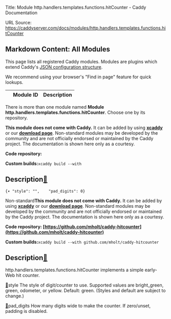 Title: Module http.handlers.templates.functions.hitCounter - Caddy Documentation

URL Source: https://caddyserver.com/docs/modules/http.handlers.templates.functions.hitCounter

Markdown Content:
All Modules
-----------

This page lists all registered Caddy modules. Modules are plugins which extend Caddy's [JSON configuration structure](https://caddyserver.com/docs/json/).

We recommend using your browser's "Find in page" feature for quick lookups.

|  | Module ID | Description |
| --- | --- | --- |

There is more than one module named **Module http.handlers.templates.functions.hitCounter**. Choose one by its repository.

**This module does not come with Caddy.** It can be added by using **[xcaddy](https://caddyserver.com/docs/build#xcaddy)** or our **[download page](https://caddyserver.com/download)**. Non-standard modules may be developed by the community and are not officially endorsed or maintained by the Caddy project. The documentation is shown here only as a courtesy.

**Code repository:**

**Custom builds:**`xcaddy build --with`

Description[🔗](https://caddyserver.com/docs/modules/http.handlers.templates.functions.hitCounter#docs "Direct link")
---------------------------------------------------------------------------------------------------------------------

`{▾	"style": "",	"pad_digits": 0}`

Non-standard**This module does not come with Caddy.** It can be added by using **[xcaddy](https://caddyserver.com/docs/build#xcaddy)** or our **[download page](https://caddyserver.com/download)**. Non-standard modules may be developed by the community and are not officially endorsed or maintained by the Caddy project. The documentation is shown here only as a courtesy.

**Code repository: [https://github.com/mholt/caddy-hitcounter](https://github.com/mholt/caddy-hitcounter)**

**Custom builds:**`xcaddy build --with github.com/mholt/caddy-hitcounter`

Description[🔗](https://caddyserver.com/docs/modules/http.handlers.templates.functions.hitCounter#docs "Direct link")
---------------------------------------------------------------------------------------------------------------------

http.handlers.templates.functions.hitCounter implements a simple early-Web hit counter.

[🔗](https://caddyserver.com/docs/modules/http.handlers.templates.functions.hitCounter#style)style
The style of digit/counter to use. Supported values are bright_green, green, odometer, or yellow. Default: green. (Styles and default are subject to change.)

[🔗](https://caddyserver.com/docs/modules/http.handlers.templates.functions.hitCounter#pad_digits)pad_digits
How many digits wide to make the counter. If zero/unset, padding is disabled.

